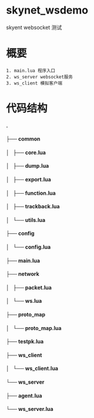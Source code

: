 # skynet_wsdemo
skyent websocket 测试

# 概要
    1. main.lua 程序入口
    2. ws_server websocket服务
    3. ws_client 模拟客户端
    
# 代码结构
#### .
#### ├── common
#### │   ├── core.lua
#### │   ├── dump.lua
#### │   ├── export.lua
#### │   ├── function.lua
#### │   ├── trackback.lua
#### │   └── utils.lua
#### ├── config
#### │   └── config.lua
#### ├── main.lua
#### ├── network
#### │   ├── packet.lua
#### │   └── ws.lua
#### ├── proto_map
#### │   └── proto_map.lua
#### ├── testpk.lua
#### ├── ws_client
#### │   └── ws_client.lua
#### └── ws_server
####     ├── agent.lua
####     └── ws_server.lua
#### 